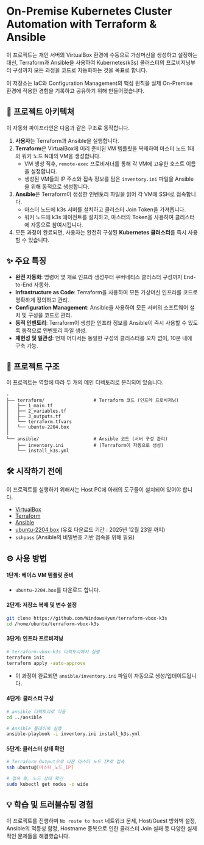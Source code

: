 # On-Premise Kubernetes Cluster Automation with Terraform & Ansible

이 프로젝트는 개인 서버의 VirtualBox 환경에 수동으로 가상머신을 생성하고 설정하는 대신, Terraform과 Ansible을 사용하여 Kubernetes(k3s) 클러스터의 프로비저닝부터 구성까지 모든 과정을 코드로 자동화하는 것을 목표로 합니다.

이 저장소는 IaC와 Configuration Management의 핵심 원칙을 실제 On-Premise 환경에 적용한 경험을 기록하고 공유하기 위해 만들어졌습니다.

## 🚀 프로젝트 아키텍처

이 자동화 파이프라인은 다음과 같은 구조로 동작합니다.

1.  **사용자**는 Terraform과 Ansible을 실행합니다.
2.  **Terraform**은 VirtualBox에 미리 준비된 VM 템플릿을 복제하여 마스터 노드 1대와 워커 노드 N대의 VM을 생성합니다.
    - VM 생성 직후, `remote-exec` 프로비저너를 통해 각 VM에 고유한 호스트 이름을 설정합니다.
    - 생성된 VM들의 IP 주소와 접속 정보를 담은 `inventory.ini` 파일을 Ansible을 위해 동적으로 생성합니다.
3.  **Ansible**은 Terraform이 생성한 인벤토리 파일을 읽어 각 VM에 SSH로 접속합니다.
    - 마스터 노드에 k3s 서버를 설치하고 클러스터 Join Token을 가져옵니다.
    - 워커 노드에 k3s 에이전트를 설치하고, 마스터의 Token을 사용하여 클러스터에 자동으로 참여시킵니다.
4.  모든 과정이 완료되면, 사용자는 완전히 구성된 **Kubernetes 클러스터**를 즉시 사용할 수 있습니다.

## ✨ 주요 특징

- **완전 자동화**: 명령어 몇 개로 인프라 생성부터 쿠버네티스 클러스터 구성까지 End-to-End 자동화.
- **Infrastructure as Code**: Terraform을 사용하여 모든 가상머신 인프라를 코드로 명확하게 정의하고 관리.
- **Configuration Management**: Ansible을 사용하여 모든 서버의 소프트웨어 설치 및 구성을 코드로 관리.
- **동적 인벤토리**: Terraform이 생성한 인프라 정보를 Ansible이 즉시 사용할 수 있도록 동적으로 인벤토리 파일 생성.
- **재현성 및 일관성**: 언제 어디서든 동일한 구성의 클러스터를 오차 없이, 10분 내에 구축 가능.

## 📁 프로젝트 구조

이 프로젝트는 역할에 따라 두 개의 메인 디렉토리로 분리되어 있습니다.

```
.
├── terraform/                  # Terraform 코드 (인프라 프로비저닝)
│   ├── 1_main.tf
│   ├── 2_variables.tf
│   ├── 3_outputs.tf
│   └── terraform.tfvars
│   └── ubuntu-2204.box
│
└── ansible/                    # Ansible 코드 (서버 구성 관리)
    ├── inventory.ini           # (Terraform이 자동으로 생성)
    └── install_k3s.yml
```

## 🛠️ 시작하기 전에

이 프로젝트를 실행하기 위해서는 Host PC에 아래의 도구들이 설치되어 있어야 합니다.

- [VirtualBox](https://www.virtualbox.org/wiki/Downloads)
- [Terraform](https://developer.hashicorp.com/terraform/downloads)
- [Ansible](https://docs.ansible.com/ansible/latest/installation_guide/intro_installation.html)
- [ubuntu-2204.box](https://file.thisisserver.com/share/QwA92XAY) (유효 다운로드 기간 : 2025년 12월 23일 까지)
- `sshpass` (Ansible의 비밀번호 기반 접속을 위해 필요)

## ⚙️ 사용 방법

#### 1단계: 베이스 VM 템플릿 준비

- `ubuntu-2204.box`를 다운로드 합니다.

#### 2단계: 저장소 복제 및 변수 설정

```bash
git clone https://github.com/WindowsHyun/terraform-vbox-k3s
cd /home/ubuntu/terraform-vbox-k3s
```

#### 3단계: 인프라 프로비저닝

```bash
# terraform-vbox-k3s 디렉토리에서 실행
terraform init
terraform apply -auto-approve
```

- 이 과정이 완료되면 `ansible/inventory.ini` 파일이 자동으로 생성/업데이트됩니다.

#### 4단계: 클러스터 구성

```bash
# ansible 디렉토리로 이동
cd ../ansible

# Ansible 플레이북 실행
ansible-playbook -i inventory.ini install_k3s.yml
```

#### 5단계: 클러스터 상태 확인

```bash
# Terraform Output으로 나온 마스터 노드 IP로 접속
ssh ubuntu@[마스터_노드_IP]

# 접속 후, 노드 상태 확인
sudo kubectl get nodes -o wide
```

## 💡 학습 및 트러블슈팅 경험

이 프로젝트를 진행하며 `No route to host` 네트워크 문제, Host/Guest 방화벽 설정, Ansible의 멱등성 함정, Hostname 중복으로 인한 클러스터 Join 실패 등 다양한 실제적인 문제들을 해결했습니다.
